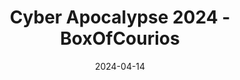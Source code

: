 ---
title: "Cyber Apocalypse 2024 - BoxOfCourios"
date: 2024-04-14
tags: ["reverse", "binary-analysis", "obfuscation"]
categories: ["reverse"]
ctfs: ["cyber-apocalypse"]
--- 